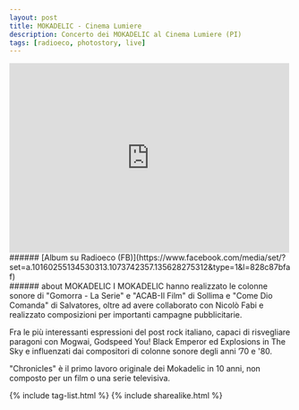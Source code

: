 ```yaml
---
layout: post
title: MOKADELIC - Cinema Lumiere
description: Concerto dei MOKADELIC al Cinema Lumiere (PI)
tags: [radioeco, photostory, live]
---
```


<div class="media-container">
<iframe src="https://www.facebook.com/plugins/post.php?href=https%3A%2F%2Fwww.facebook.com%2FRadioeco%2Fphotos%2Fa.10160255134530313%2F10160255137550313%2F%3Ftype%3D3&width=500" width="500" height="338" style="border:none;overflow:hidden" scrolling="no" frameborder="0" allowTransparency="true" allow="encrypted-media"></iframe>
</div>
###### [Album su Radioeco (FB)](https://www.facebook.com/media/set/?set=a.10160255134530313.1073742357.135628275312&type=1&l=828c87bfaf)
<br>
###### about MOKADELIC
I MOKADELIC hanno realizzato le colonne sonore di "Gomorra - La Serie" e "ACAB-Il Film" di Sollima e "Come Dio Comanda" di Salvatores, oltre ad avere collaborato con Nicolò Fabi e realizzato composizioni per importanti campagne pubblicitarie.

Fra le più interessanti espressioni del post rock italiano, capaci di risvegliare paragoni con Mogwai, Godspeed You! Black Emperor ed Explosions in The Sky e influenzati dai compositori di colonne sonore degli anni ’70 e '80.

"Chronicles" è il primo lavoro originale dei Mokadelic in 10 anni, non composto per un film o una serie televisiva.

{% include tag-list.html %}
{% include sharealike.html %}
